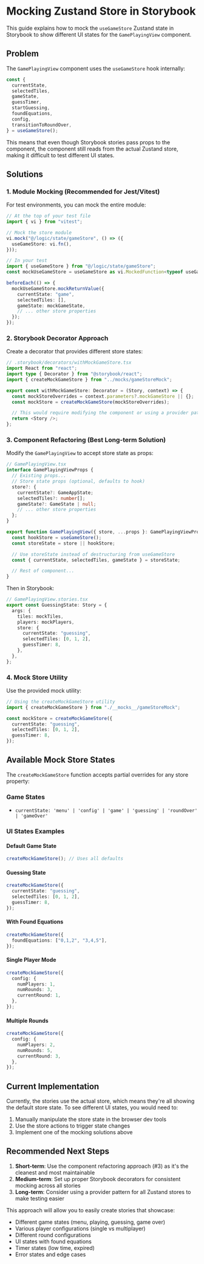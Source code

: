 # Mocking Zustand Store in Storybook

This guide explains how to mock the `useGameStore` Zustand state in Storybook to show different UI states for the `GamePlayingView` component.

## Problem

The `GamePlayingView` component uses the `useGameStore` hook internally:

```typescript
const {
  currentState,
  selectedTiles,
  gameState,
  guessTimer,
  startGuessing,
  foundEquations,
  config,
  transitionToRoundOver,
} = useGameStore();
```

This means that even though Storybook stories pass props to the component, the component still reads from the actual Zustand store, making it difficult to test different UI states.

## Solutions

### 1. Module Mocking (Recommended for Jest/Vitest)

For test environments, you can mock the entire module:

```typescript
// At the top of your test file
import { vi } from "vitest";

// Mock the store module
vi.mock("@/logic/state/gameStore", () => ({
  useGameStore: vi.fn(),
}));

// In your test
import { useGameStore } from "@/logic/state/gameStore";
const mockUseGameStore = useGameStore as vi.MockedFunction<typeof useGameStore>;

beforeEach(() => {
  mockUseGameStore.mockReturnValue({
    currentState: "game",
    selectedTiles: [],
    gameState: mockGameState,
    // ... other store properties
  });
});
```

### 2. Storybook Decorator Approach

Create a decorator that provides different store states:

```typescript
// .storybook/decorators/withMockGameStore.tsx
import React from "react";
import type { Decorator } from "@storybook/react";
import { createMockGameStore } from "../mocks/gameStoreMock";

export const withMockGameStore: Decorator = (Story, context) => {
  const mockStoreOverrides = context.parameters?.mockGameStore || {};
  const mockStore = createMockGameStore(mockStoreOverrides);

  // This would require modifying the component or using a provider pattern
  return <Story />;
};
```

### 3. Component Refactoring (Best Long-term Solution)

Modify the `GamePlayingView` to accept store state as props:

```typescript
// GamePlayingView.tsx
interface GamePlayingViewProps {
  // Existing props...
  // Store state props (optional, defaults to hook)
  store?: {
    currentState?: GameAppState;
    selectedTiles?: number[];
    gameState?: GameState | null;
    // ... other store properties
  };
}

export function GamePlayingView({ store, ...props }: GamePlayingViewProps) {
  const hookStore = useGameStore();
  const storeState = store || hookStore;

  // Use storeState instead of destructuring from useGameStore
  const { currentState, selectedTiles, gameState } = storeState;

  // Rest of component...
}
```

Then in Storybook:

```typescript
// GamePlayingView.stories.tsx
export const GuessingState: Story = {
  args: {
    tiles: mockTiles,
    players: mockPlayers,
    store: {
      currentState: "guessing",
      selectedTiles: [0, 1, 2],
      guessTimer: 8,
    },
  },
};
```

### 4. Mock Store Utility

Use the provided mock utility:

```typescript
// Using the createMockGameStore utility
import { createMockGameStore } from "./__mocks__/gameStoreMock";

const mockStore = createMockGameStore({
  currentState: "guessing",
  selectedTiles: [0, 1, 2],
  guessTimer: 8,
});
```

## Available Mock Store States

The `createMockGameStore` function accepts partial overrides for any store property:

### Game States

- `currentState: 'menu' | 'config' | 'game' | 'guessing' | 'roundOver' | 'gameOver'`

### UI States Examples

#### Default Game State

```typescript
createMockGameStore(); // Uses all defaults
```

#### Guessing State

```typescript
createMockGameStore({
  currentState: "guessing",
  selectedTiles: [0, 1, 2],
  guessTimer: 8,
});
```

#### With Found Equations

```typescript
createMockGameStore({
  foundEquations: ["0,1,2", "3,4,5"],
});
```

#### Single Player Mode

```typescript
createMockGameStore({
  config: {
    numPlayers: 1,
    numRounds: 3,
    currentRound: 1,
  },
});
```

#### Multiple Rounds

```typescript
createMockGameStore({
  config: {
    numPlayers: 2,
    numRounds: 5,
    currentRound: 3,
  },
});
```

## Current Implementation

Currently, the stories use the actual store, which means they're all showing the default store state. To see different UI states, you would need to:

1. Manually manipulate the store state in the browser dev tools
2. Use the store actions to trigger state changes
3. Implement one of the mocking solutions above

## Recommended Next Steps

1. **Short-term**: Use the component refactoring approach (#3) as it's the cleanest and most maintainable
2. **Medium-term**: Set up proper Storybook decorators for consistent mocking across all stories
3. **Long-term**: Consider using a provider pattern for all Zustand stores to make testing easier

This approach will allow you to easily create stories that showcase:

- Different game states (menu, playing, guessing, game over)
- Various player configurations (single vs multiplayer)
- Different round configurations
- UI states with found equations
- Timer states (low time, expired)
- Error states and edge cases
